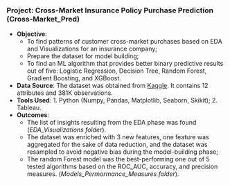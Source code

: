 ### Project: Cross-Market Insurance Policy Purchase Prediction (Cross-Market_Pred)
- **Objective**:
  - To find patterns of customer cross-market purchases based on EDA and Visualizations for an insurance company;
  - Prepare the dataset for model building;
  - To find an ML algorithm that provides better binary predictive results out of five: Logistic Regression, Decision Tree, Random Forest, Gradient Boosting, and XGBoost.
- **Data Source**: The dataset was obtained from [Kaggle](https://www.kaggle.com/datasets/anmolkumar/health-insurance-cross-sell-prediction?resource=download). It contains 12 attributes and 381K observations.
- **Tools Used**: 1. Python (Numpy, Pandas, Matplotlib, Seaborn, Skikit); 2. Tableau.
- **Outcomes**:
  - The list of insights resulting from the EDA phase was found (*EDA_Visualizations folder*).
  - The dataset was enriched with 3 new features, one feature was aggregated for the sake of data reduction, and the dataset was resampled to avoid negative bias during the model-building phase;
  - The random Forest model was the best-performing one out of 5 tested algorithms based on the ROC_AUC, accuracy, and precision measures. (*Models_Permormance_Measures folder*).
